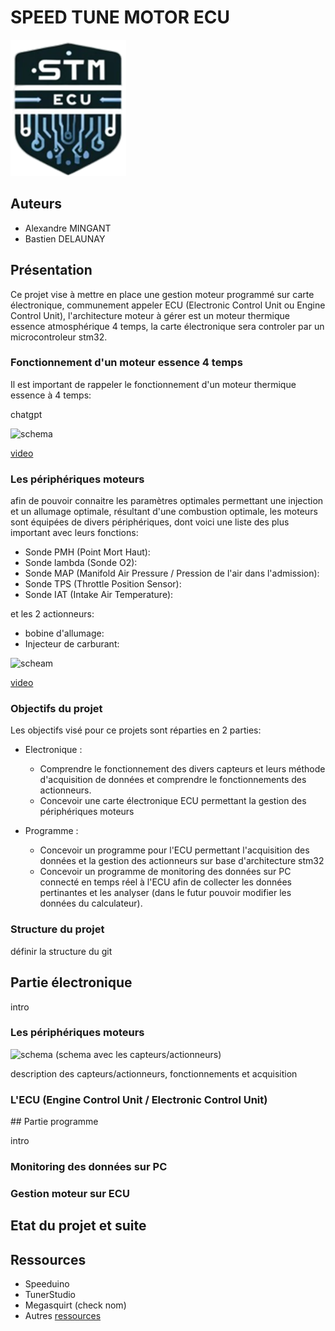 # SPEED TUNE MOTOR ECU

![logo](img/logo.png)

## Auteurs

- Alexandre MINGANT
- Bastien DELAUNAY

## Présentation

Ce projet vise à mettre en place une gestion moteur programmé sur carte électronique, communement appeler ECU (Electronic Control Unit ou Engine Control Unit), l'architecture moteur à gérer est un moteur thermique essence atmosphérique 4 temps, la carte électronique sera controler par un microcontroleur stm32. 

### Fonctionnement d'un moteur essence 4 temps
 
Il est important de rappeler le fonctionnement d'un moteur thermique essence à 4 temps:

chatgpt

![schema]()

[video]()

### Les périphériques moteurs

afin de pouvoir connaitre les paramètres optimales permettant une injection et un allumage optimale, résultant d'une combustion optimale, les moteurs sont équipées de divers périphériques, dont voici une liste des plus important avec leurs fonctions: 

- Sonde PMH (Point Mort Haut):
- Sonde lambda (Sonde O2):
- Sonde MAP (Manifold Air Pressure / Pression de l'air dans l'admission):
- Sonde TPS (Throttle Position Sensor):
- Sonde IAT (Intake Air Temperature):

et les 2 actionneurs:

- bobine d'allumage:
- Injecteur de carburant:

![scheam]()

[video]()

### Objectifs du projet

Les objectifs visé pour ce projets sont réparties en 2 parties:

- Electronique :
  - Comprendre le fonctionnement des divers capteurs et leurs méthode d'acquisition de données et comprendre le fonctionnements des actionneurs. 
  - Concevoir une carte électronique ECU permettant la gestion des périphériques moteurs
  
- Programme : 
  - Concevoir un programme pour l'ECU permettant l'acquisition des données et la gestion des actionneurs sur base d'architecture stm32
  - Concevoir un programme de monitoring des données sur PC connecté en temps réel à l'ECU afin de collecter les données pertinantes et les analyser (dans le futur pouvoir modifier les données du calculateur).

### Structure du projet

définir la structure du git

## Partie électronique

intro

### Les périphériques moteurs

![schema](img/)
(schema avec les capteurs/actionneurs)

description des capteurs/actionneurs, fonctionnements et acquisition

### L'ECU (Engine Control Unit / Electronic Control Unit)


## Partie programme

intro

### Monitoring des données sur PC

### Gestion moteur sur ECU

## Etat du projet et suite

## Ressources
- Speeduino
- TunerStudio
- Megasquirt (check nom)
- Autres [ressources](/docs/autres/ressources.md)